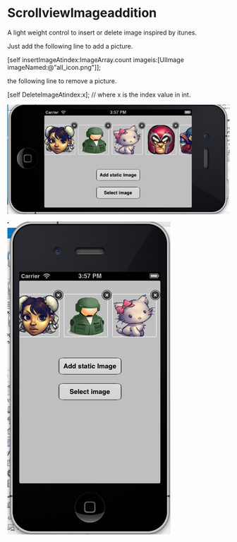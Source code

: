 ScrollviewImageaddition
=======================

A light weight control to insert or delete image inspired by itunes. 


Just add the following line to add a picture.

[self insertImageAtindex:ImageArray.count imageis:[UIImage imageNamed:@"all_icon.png"]];


the following line to remove a picture.

[self DeleteImageAtindex:x]; // where x is the index value in int.


![Screen in landscape](/Screen1.png)


![Screen in Portrait](/Screen2.png)
